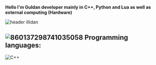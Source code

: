 
**Hello I'm Guldan developer mainly in C++, Python and Lua as well as external computing (Hardware)**




![header illidan](https://user-images.githubusercontent.com/98873011/152193823-bf64b0bf-fb59-444b-879d-1059155690e7.gif)


## ![860137298741035058](https://user-images.githubusercontent.com/98873011/152514786-580dd3eb-2d7b-4b57-97ef-246043888268.gif) Programming languages:

![C++](https://img.shields.io/badge/c++-%2300599C.svg?style=for-the-badge&logo=c%2B%2B&logoColor=white)

